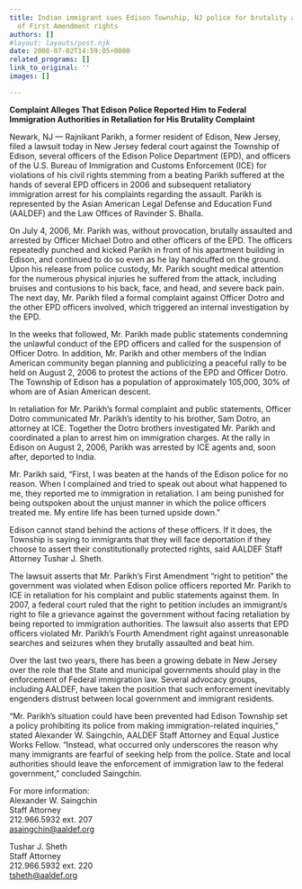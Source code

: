 ```yaml
---
title: Indian immigrant sues Edison Township, NJ police for brutality and violation
  of First Amendment rights
authors: []
#layout: layouts/post.njk
date: 2008-07-02T14:59:05+0000
related_programs: []
link_to_original: ''
images: []

---
```

**Complaint Alleges That Edison Police Reported Him to Federal Immigration Authorities in Retaliation for His Brutality Complaint**

Newark, NJ — Rajnikant Parikh, a former resident of Edison, New Jersey, filed a lawsuit today in New Jersey federal court against the Township of Edison, several officers of the Edison Police Department (EPD), and officers of the U.S. Bureau of Immigration and Customs Enforcement (ICE) for violations of his civil rights stemming from a beating Parikh suffered at the hands of several EPD officers in 2006 and subsequent retaliatory immigration arrest for his complaints regarding the assault. Parikh is represented by the Asian American Legal Defense and Education Fund (AALDEF) and the Law Offices of Ravinder S. Bhalla.

On July 4, 2006, Mr. Parikh was, without provocation, brutally assaulted and arrested by Officer Michael Dotro and other officers of the EPD. The officers repeatedly punched and kicked Parikh in front of his apartment building in Edison, and continued to do so even as he lay handcuffed on the ground. Upon his release from police custody, Mr. Parikh sought medical attention for the numerous physical injuries he suffered from the attack, including bruises and contusions to his back, face, and head, and severe back pain. The next day, Mr. Parikh filed a formal complaint against Officer Dotro and the other EPD officers involved, which triggered an internal investigation by the EPD.

In the weeks that followed, Mr. Parikh made public statements condemning the unlawful conduct of the EPD officers and called for the suspension of Officer Dotro. In addition, Mr. Parikh and other members of the Indian American community began planning and publicizing a peaceful rally to be held on August 2, 2006 to protest the actions of the EPD and Officer Dotro. The Township of Edison has a population of approximately 105,000, 30% of whom are of Asian American descent.

In retaliation for Mr. Parikh’s formal complaint and public statements, Officer Dotro communicated Mr. Parikh’s identity to his brother, Sam Dotro, an attorney at ICE. Together the Dotro brothers investigated Mr. Parikh and coordinated a plan to arrest him on immigration charges. At the rally in Edison on August 2, 2006, Parikh was arrested by ICE agents and, soon after, deported to India.

Mr. Parikh said, “First, I was beaten at the hands of the Edison police for no reason. When I complained and tried to speak out about what happened to me, they reported me to immigration in retaliation. I am being punished for being outspoken about the unjust manner in which the police officers treated me. My entire life has been turned upside down.”

Edison cannot stand behind the actions of these officers. If it does, the Township is saying to immigrants that they will face deportation if they choose to assert their constitutionally protected rights, said AALDEF Staff Attorney Tushar J. Sheth.

The lawsuit asserts that Mr. Parikh’s First Amendment “right to petition” the government was violated when Edison police officers reported Mr. Parikh to ICE in retaliation for his complaint and public statements against them. In 2007, a federal court ruled that the right to petition includes an immigrant/s right to file a grievance against the government without facing retaliation by being reported to immigration authorities. The lawsuit also asserts that EPD officers violated Mr. Parikh’s Fourth Amendment right against unreasonable searches and seizures when they brutally assaulted and beat him.

Over the last two years, there has been a growing debate in New Jersey over the role that the State and municipal governments should play in the enforcement of Federal immigration law. Several advocacy groups, including AALDEF, have taken the position that such enforcement inevitably engenders distrust between local government and immigrant residents.

“Mr. Parikh’s situation could have been prevented had Edison Township set a policy prohibiting its police from making immigration-related inquiries,” stated Alexander W. Saingchin, AALDEF Staff Attorney and Equal Justice Works Fellow. “Instead, what occurred only underscores the reason why many immigrants are fearful of seeking help from the police. State and local authorities should leave the enforcement of immigration law to the federal government,” concluded Saingchin.

For more information:  
Alexander W. Saingchin  
Staff Attorney  
212\.966.5932 ext. 207  
[asaingchin@aaldef.org](mailto:asaingchin@aaldef.org)

Tushar J. Sheth  
Staff Attorney  
212\.966.5932 ext. 220  
[tsheth@aaldef.org](mailto:tsheth@aaldef.org)